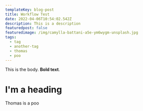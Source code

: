 ```yaml
---
templateKey: blog-post
title: Workflow Test
date: 2022-04-06T10:54:02.542Z
description: This is a description
featuredpost: false
featuredimage: /img/camylla-battani-a5e-ym6wygm-unsplash.jpg
tags:
  - tag
  - another-tag
  - thomas
  - poo
---
```

This is the body. **Bold text**.

# I'm a heading

Thomas is a poo